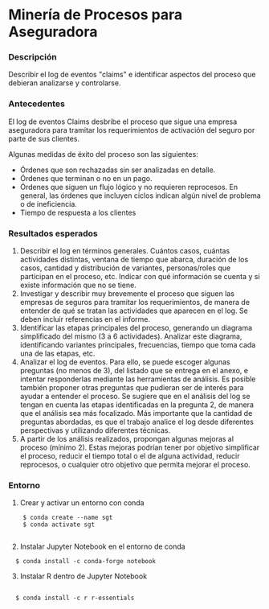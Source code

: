 # Minería de Procesos para Aseguradora
### Descripción

Describir el log de eventos "claims" e identificar aspectos del proceso que debieran analizarse y controlarse.
### Antecedentes

El log de eventos Claims desbribe el proceso que sigue una empresa aseguradora para tramitar los requerimientos de activación del seguro por parte de sus clientes.

Algunas medidas de éxito del proceso son las siguientes:

- Órdenes que son rechazadas sin ser analizadas en detalle.
- Órdenes que terminan o no en un pago.
- Órdenes que siguen un flujo lógico y no requieren reprocesos. En general, las órdenes que incluyen ciclos indican algún nivel de problema o de ineficiencia.
- Tiempo de respuesta a los clientes

### Resultados esperados

1. Describir el log en términos generales. Cuántos casos, cuántas actividades distintas, ventana de tiempo que abarca, duración de los casos, cantidad y distribución de variantes, personas/roles que participan en el proceso, etc. Indicar con qué información se cuenta y si existe información que no se tiene.
2. Investigar y describir muy brevemente el proceso que siguen las empresas de seguros para tramitar los requerimientos, de manera de entender de qué se tratan las actividades que aparecen en el log. Se deben incluir referencias en el informe.
3. Identificar las etapas principales del proceso, generando un diagrama simplificado del mismo (3 a 6 actividades). Analizar este diagrama, identificando variantes principales, frecuencias, tiempo que toma cada una de las etapas, etc.
4. Analizar el log de eventos. Para ello, se puede escoger algunas preguntas (no menos de 3), del listado que se entrega en el anexo, e intentar responderlas mediante las herramientas de análisis. Es posible también proponer otras preguntas que pudieran ser de interés para ayudar a entender el proceso. Se sugiere que en el análisis del log se tengan en cuenta las etapas identificadas en la pregunta 2, de manera que el análisis sea más focalizado. Más importante que la cantidad de preguntas abordadas, es que el trabajo analice el log desde diferentes perspectivas y utilizando diferentes técnicas. 
5. A partir de los análisis realizados, propongan algunas mejoras al proceso (mínimo 2). Estas mejoras podrían tener por objetivo simplificar el proceso, reducir el tiempo total o el de alguna actividad, reducir reprocesos, o cualquier otro objetivo que permita mejorar el proceso.

### Entorno

1. Crear y activar un entorno con conda

``` shell
    $ conda create --name sgt
    $ conda activate sgt
  
```
  
2. Instalar Jupyter Notebook en el entorno de conda  
``` shell
  $ conda install -c conda-forge notebook
```
  
3. Instalar R dentro de Jupyter Notebook

``` shell

  $ conda install -c r r-essentials
  
```
